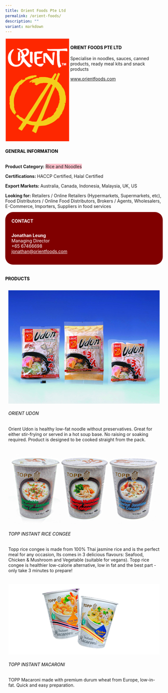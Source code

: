 ```yaml
---
title: Orient Foods Pte Ltd
permalink: /orient-foods/
description: ""
variant: markdown
---
```

<div class="flex-paragraph"> 
<p style="text-transform: uppercase">
</p>
</div> 
<div class="flex-container" style="display: flex; flex-wrap: wrap;"> 
<div class="card sgds" style="flex: 1 1 40%; display: block;">
<img src="/images/orient.png">
</div> 
<div class="card-sgds" style="flex: 1 1 58%; display: block; margin-left: 3px"> 
<h4 style="text-transform: uppercase; color: black;">
<b>Orient Foods PTE LTD
</b>
</h4> 
<p>Specialise in noodles, sauces, canned products, ready meal kits and snack products
</p> 
<p>
<a href="https://www.orientfoods.com" target="_blank">www.orientfoods.com
</a>
</p> 
</div> 
</div> 
<h4 style="text-transform: uppercase; color: black;">
<b>General Information
</b>
</h4> 
<div class="flex-container" style="display: flex; flex-wrap: wrap;"> 
<div class="card sgds" style="flex: 1 1 65%; display: block; align-self: stretch"> 
<div class="flex-paragraph"> 
<p>
<b>Product Category: 
</b>
<span style="background-color: pink; border-radius: 10 px;">Rice and Noodles
</span>
</p> 
<p>
<b>Certifications: 
</b>HACCP Certified, Halal Certified
</p> 
<p>
<b>Export Markets: 
</b>Australia, Canada, Indonesia, Malaysia, UK, US
</p> 
<p style="margin-bottom: 10px;">
<b>Looking for: 
</b>Retailers / Online Retailers (Hypermarkets, Supermarkets, etc), Food Distributors / Online Food Distributors, Brokers / Agents, Wholesalers, E-Commerce, Importers, Suppliers in food services
</p> 
</div> 
</div> 
<div class="card sgds" style="flex: 1 1 35%; padding: 10px; display: block; background-color: maroon; border-radius: 25px; align-self: center;"> 
<h4 style="color: white; margin-top: 10px; margin-left: 10px;">CONTACT
</h4> 
<div class="flex-paragraph"> 
<p style="padding: 10px; color: white;">
<b>Jonathan Leung
</b>
<br>Managing Director
<br>+65 67466698
<br>
<a href="mailto:jonathan@orientfoods.com" style="color: white;">jonathan@orientfoods.com
</a>
</p> 
</div> 
</div> 
</div> 
<br> 
<h4 style="text-transform: uppercase; color: black;">
<b>products
</b>
</h4> 
<div style="display: flex; flex-wrap: wrap;"> 
<div class="card sgds" style="flex: 1 1 47%; margin: 10px; display: block;"> 
<div class="flex-image" style="display: block;">
<img src="/images/orient_product1.jpg">
</div> 
<div class="flex-paragraph"> 
<h6 style="text-transform: uppercase; color: black;">Orient Udon
</h6> 
<p>Orient Udon is healthy low-fat noodle without preservatives. Great for either stir-frying or served in a hot soup base. No raising or soaking required. Product is designed to be cooked straight from the pack.
</p>
</div> 
</div> 
<div class="card sgds" style="flex: 1 1 47%; margin: 10px; display: block;"> 
<div class="flex-image" style="display: block;">
<img src="/images/orient_product2.png">
</div> 
<div class="flex-paragraph"> 
<h6 style="text-transform: uppercase; color: black;">TOPP instant rice congee
</h6> 
<p>Topp rice congee is made from 100% Thai jasmine rice and is the perfect meal for any occasion, Its comes in 3 delicious flavours: Seafood, Chicken &amp; Mushroom and Vegetable (suitable for vegans). Topp rice congee is healthier low-calorie alternative, low in fat and the best part - only take 3 minutes to prepare!
</p>
</div> 
</div> 
<div class="card sgds" style="flex: 1 1 47%; margin: 10px; display: block;"> 
<div class="flex-image" style="display: block;">
<img src="/images/orient_product3.png">
</div> 
<div class="flex-paragraph"> 
<h6 style="text-transform: uppercase; color: black;">TOPP instant Macaroni
</h6> 
<p>TOPP Macaroni made with premium durum wheat from Europe, low-in-fat. Quick and easy preparation.
</p>
</div> 
</div> 
</div>
